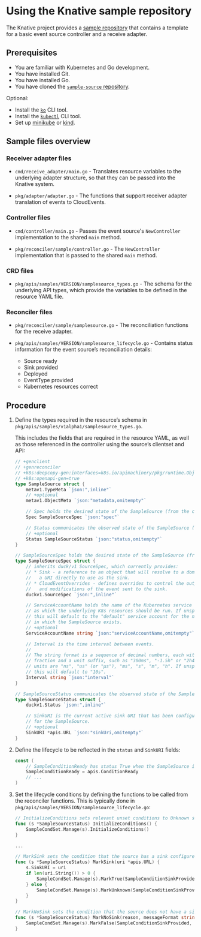 # Using the Knative sample repository

The Knative project provides a [sample repository](https://github.com/knative-extension/sample-source) that contains a template for a basic event source controller and a receive adapter.

## Prerequisites

- You are familiar with Kubernetes and Go development.
- You have installed Git.
- You have installed Go.
- You have cloned the [`sample-source` repository](https://github.com/knative-extension/sample-source).

Optional:

- Install the [`ko`](https://github.com/google/ko/) CLI tool.
- Install the [`kubectl`](https://kubernetes.io/docs/tasks/tools/install-kubectl/) CLI tool.
- Set up [minikube](https://github.com/kubernetes/minikube) or [kind](https://kind.sigs.k8s.io/).

## Sample files overview

### Receiver adapter files

- `cmd/receive_adapter/main.go` - Translates resource variables to the underlying adapter structure, so that they can be passed into the Knative system.

- `pkg/adapter/adapter.go` - The functions that support receiver adapter translation of events to CloudEvents.

### Controller files

- `cmd/controller/main.go` - Passes the event source's `NewController` implementation to the shared `main` method.

- `pkg/reconciler/sample/controller.go` - The `NewController` implementation that is passed to the shared `main` method.

### CRD files

- `pkg/apis/samples/VERSION/samplesource_types.go` - The schema for the underlying API types, which provide the variables to be defined in the resource YAML file.

### Reconciler files

- `pkg/reconciler/sample/samplesource.go` - The reconciliation functions for the receive adapter.

- `pkg/apis/samples/VERSION/samplesource_lifecycle.go` - Contains status information for the event source’s reconciliation details:
    - Source ready
    - Sink provided
    - Deployed
    - EventType provided
    - Kubernetes resources correct

<!-- TODO: Add definitions / explanations for these statuses-->

## Procedure

1. Define the types required in the resource’s schema in `pkg/apis/samples/v1alpha1/samplesource_types.go`.

    This includes the fields that are required in the resource YAML, as well as those referenced in the controller using the source’s clientset and API:

    ```go
    // +genclient
    // +genreconciler
    // +k8s:deepcopy-gen:interfaces=k8s.io/apimachinery/pkg/runtime.Object
    // +k8s:openapi-gen=true
    type SampleSource struct {
    	metav1.TypeMeta `json:",inline"`
    	// +optional
    	metav1.ObjectMeta `json:"metadata,omitempty"`

    	// Spec holds the desired state of the SampleSource (from the client).
    	Spec SampleSourceSpec `json:"spec"`

    	// Status communicates the observed state of the SampleSource (from the controller).
    	// +optional
    	Status SampleSourceStatus `json:"status,omitempty"`
    }

    // SampleSourceSpec holds the desired state of the SampleSource (from the client).
    type SampleSourceSpec struct {
    	// inherits duck/v1 SourceSpec, which currently provides:
        // * Sink - a reference to an object that will resolve to a domain name or
        //   a URI directly to use as the sink.
        // * CloudEventOverrides - defines overrides to control the output format
        //   and modifications of the event sent to the sink.
        duckv1.SourceSpec `json:",inline"`

        // ServiceAccountName holds the name of the Kubernetes service account
        // as which the underlying K8s resources should be run. If unspecified
        // this will default to the "default" service account for the namespace
        // in which the SampleSource exists.
        // +optional
        ServiceAccountName string `json:"serviceAccountName,omitempty"`

        // Interval is the time interval between events.
        //
        // The string format is a sequence of decimal numbers, each with optional
        // fraction and a unit suffix, such as "300ms", "-1.5h" or "2h45m". Valid time
        // units are "ns", "us" (or "µs"), "ms", "s", "m", "h". If unspecified
        // this will default to "10s".
        Interval string `json:"interval"`
    }

    // SampleSourceStatus communicates the observed state of the SampleSource (from the controller).
    type SampleSourceStatus struct {
    	duckv1.Status `json:",inline"`

    	// SinkURI is the current active sink URI that has been configured
    	// for the SampleSource.
    	// +optional
    	SinkURI *apis.URL `json:"sinkUri,omitempty"`
    }
    ```

1. Define the lifecycle to be reflected in the `status` and `SinkURI` fields:

    ```go
    const (
    	// SampleConditionReady has status True when the SampleSource is ready to send events.
    	SampleConditionReady = apis.ConditionReady
        // ...
    )
    ```

1. Set the lifecycle conditions by defining the functions to be called from the reconciler functions. This is typically done in `pkg/apis/samples/VERSION/samplesource_lifecycle.go`:

    ```go
    // InitializeConditions sets relevant unset conditions to Unknown state.
    func (s *SampleSourceStatus) InitializeConditions() {
    	SampleCondSet.Manage(s).InitializeConditions()
    }

    ...

    // MarkSink sets the condition that the source has a sink configured.
    func (s *SampleSourceStatus) MarkSink(uri *apis.URL) {
    	s.SinkURI = uri
    	if len(uri.String()) > 0 {
    		SampleCondSet.Manage(s).MarkTrue(SampleConditionSinkProvided)
    	} else {
    		SampleCondSet.Manage(s).MarkUnknown(SampleConditionSinkProvided, "SinkEmpty", "Sink has resolved to empty.%s", "")
    	}
    }

    // MarkNoSink sets the condition that the source does not have a sink configured.
    func (s *SampleSourceStatus) MarkNoSink(reason, messageFormat string, messageA ...interface{}) {
    	SampleCondSet.Manage(s).MarkFalse(SampleConditionSinkProvided, reason, messageFormat, messageA...)
    }
    ```
